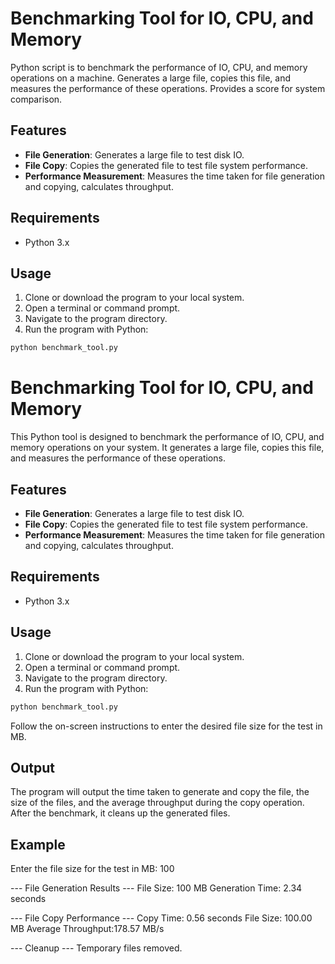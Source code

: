 # Benchmarking Tool for IO, CPU, and Memory

Python script is to benchmark the performance of IO, CPU, and memory operations on a machine.  Generates a large file, copies this file, and measures the performance of these operations.  Provides a score for system comparison.

## Features

- **File Generation**: Generates a large file to test disk IO.
- **File Copy**: Copies the generated file to test file system performance.
- **Performance Measurement**: Measures the time taken for file generation and copying, calculates throughput.

## Requirements

- Python 3.x

## Usage

1. Clone or download the program to your local system.
2. Open a terminal or command prompt.
3. Navigate to the program directory.
4. Run the program with Python:

```bash
python benchmark_tool.py
```


# Benchmarking Tool for IO, CPU, and Memory

This Python tool is designed to benchmark the performance of IO, CPU, and memory operations on your system. It generates a large file, copies this file, and measures the performance of these operations.

## Features

- **File Generation**: Generates a large file to test disk IO.
- **File Copy**: Copies the generated file to test file system performance.
- **Performance Measurement**: Measures the time taken for file generation and copying, calculates throughput.

## Requirements

- Python 3.x

## Usage

1. Clone or download the program to your local system.
2. Open a terminal or command prompt.
3. Navigate to the program directory.
4. Run the program with Python:

```bash
python benchmark_tool.py
```
Follow the on-screen instructions to enter the desired file size for the test in MB.
## Output
The program will output the time taken to generate and copy the file, the size of the files, and the average throughput during the copy operation.
After the benchmark, it cleans up the generated files.
## Example

Enter the file size for the test in MB: 100

--- File Generation Results ---
File Size:         100 MB
Generation Time:  2.34 seconds

--- File Copy Performance ---
Copy Time:        0.56 seconds
File Size:        100.00 MB
Average Throughput:178.57 MB/s

--- Cleanup ---
Temporary files removed.
